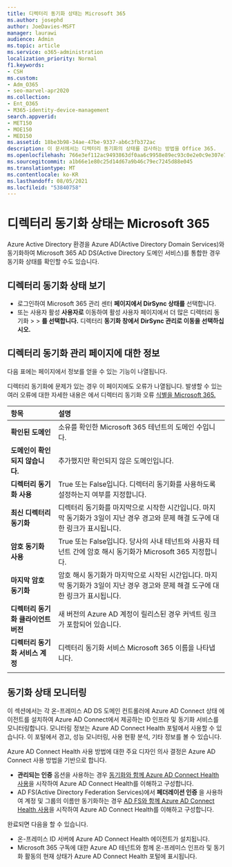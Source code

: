 ```yaml
---
title: 디렉터리 동기화 상태는 Microsoft 365
ms.author: josephd
author: JoeDavies-MSFT
manager: laurawi
audience: Admin
ms.topic: article
ms.service: o365-administration
localization_priority: Normal
f1.keywords:
- CSH
ms.custom:
- Adm_O365
- seo-marvel-apr2020
ms.collection:
- Ent_O365
- M365-identity-device-management
search.appverid:
- MET150
- MOE150
- MED150
ms.assetid: 18be3b98-34ae-47be-9337-ab6c3fb372ac
description: 이 문서에서는 디렉터리 동기화의 상태를 검사하는 방법을 Office 365.
ms.openlocfilehash: 766e3ef112ac9493863df0aa6c9958e89ec93c0e2e0c9e307e7371b536f3cb01
ms.sourcegitcommit: a1b66e1e80c25d14d67a9b46c79ec7245d88e045
ms.translationtype: MT
ms.contentlocale: ko-KR
ms.lasthandoff: 08/05/2021
ms.locfileid: "53840758"
---
```

# <a name="view-directory-synchronization-status-in-microsoft-365"></a>디렉터리 동기화 상태는 Microsoft 365

Azure Active Directory 환경을 Azure AD(Active Directory Domain Services)와 동기화하여 Microsoft 365 AD DS(Active Directory 도메인 서비스)를 통합한 경우 동기화 상태를 확인할 수도 있습니다.
  
## <a name="view-directory-synchronization-status"></a>디렉터리 동기화 상태 보기

- 로그인하여 Microsoft 365 관리 센터 [](https://admin.microsoft.com) **페이지에서 DirSync 상태를** 선택합니다.
- 또는 사용자 활성 **사용자로** 이동하여 활성 사용자 페이지에서 더 많은 디렉터리 동기화 \>    \> **를 선택합니다.** 디렉터리 **동기화 창에서** **DirSync 관리로 이동을 선택하십시오.**

## <a name="information-on-the-manage-directory-synchronization-page"></a>디렉터리 동기화 관리 페이지에 대한 정보

다음 표에는 페이지에서 정보를 얻을 수 있는 기능이 나열됩니다.
  
디렉터리 동기화에 문제가 있는 경우 이 페이지에도 오류가 나열됩니다. 발생할 수 있는 여러 오류에 대한 자세한 내용은 에서 디렉터리 동기화 오류 [식별을 Microsoft 365.](identify-directory-synchronization-errors.md)
  
|항목|설명|
|:-----|:-----|
|**확인된 도메인** | 소유를 확인한 Microsoft 365 테넌트의 도메인 수입니다. |
|**도메인이 확인되지 않습니다.** | 추가했지만 확인되지 않은 도메인입니다. |
|**디렉터리 동기화 사용** |True 또는 False입니다. 디렉터리 동기화를 사용하도록 설정하는지 여부를 지정합니다. |
|**최신 디렉터리 동기화** | 디렉터리 동기화를 마지막으로 시작한 시간입니다. 마지막 동기화가 3일이 지난 경우 경고와 문제 해결 도구에 대한 링크가 표시됩니다. |
|**암호 동기화 사용** | True 또는 False입니다. 당사의 사내 테넌트와 사용자 테넌트 간에 암호 해시 동기화가 Microsoft 365 지정합니다. |
|**마지막 암호 동기화** | 암호 해시 동기화가 마지막으로 시작된 시간입니다. 마지막 동기화가 3일이 지난 경우 경고와 문제 해결 도구에 대한 링크가 표시됩니다. |
|**디렉터리 동기화 클라이언트 버전** | 새 버전의 Azure AD 계정이 릴리스된 경우 커넥트 링크가 포함되어 있습니다. |
|**디렉터리 동기화 서비스 계정** | 디렉터리 동기화 서비스 Microsoft 365 이름을 나타냅니다. |
|||

## <a name="monitor-synchronization-health"></a>동기화 상태 모니터링

이 섹션에서는 각 온-프레미스 AD DS 도메인 컨트롤러에 Azure AD Connect 상태 에이전트를 설치하여 Azure AD Connect에서 제공하는 ID 인프라 및 동기화 서비스를 모니터링합니다. 모니터링 정보는 Azure AD Connect Health 포털에서 사용할 수 있습니다. 이 포털에서 경고, 성능 모니터링, 사용 현황 분석, 기타 정보를 볼 수 있습니다.

Azure AD Connect Health 사용 방법에 대한 주요 디자인 의사 결정은 Azure AD Connect 사용 방법을 기반으로 합니다.

- **관리되는 인증** 옵션을 사용하는 경우 [동기화와 함께 Azure AD Connect Health 사용](/azure/active-directory/connect-health/active-directory-aadconnect-health-sync)을 시작하여 Azure AD Connect Health를 이해하고 구성합니다.
- AD FS(Active Directory Federation Services)에서 **페더레이션 인증** 을 사용하여 계정 및 그룹의 이름만 동기화하는 경우 [AD FS와 함께 Azure AD Connect Health 사용](/azure/active-directory/connect-health/active-directory-aadconnect-health-adfs)을 시작하여 Azure AD Connect Health를 이해하고 구성합니다.

완료되면 다음을 할 수 있습니다.

- 온-프레미스 ID 서버에 Azure AD Connect Health 에이전트가 설치됩니다.
- Microsoft 365 구독에 대한 Azure AD 테넌트와 함께 온-프레미스 인프라 및 동기화 활동의 현재 상태가 Azure AD Connect Health 포털에 표시됩니다.